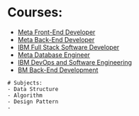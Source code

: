 # Courses:
- <a href="https://www.coursera.org/professional-certificates/meta-front-end-developer">Meta Front-End Developer</a>
- <a href="https://www.coursera.org/professional-certificates/meta-back-end-developer">Meta Back-End Developer</a>
- <a href="https://www.coursera.org/professional-certificates/ibm-full-stack-cloud-developer">IBM Full Stack Software Developer</a>
- <a href="https://www.coursera.org/professional-certificates/meta-database-engineer">Meta Database Engineer </a>
- <a href="https://www.coursera.org/professional-certificates/devops-and-software-engineering">IBM DevOps and Software Engineering</a>
- <a href="https://www.coursera.org/professional-certificates/ibm-backend-development">BM Back-End Development</a>
```
# Subjects:
- Data Structure
- Algorithm
- Design Pattern
- 
